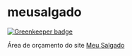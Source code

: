 # meusalgado

[![Greenkeeper badge](https://badges.greenkeeper.io/dleitee/meusalgado.svg)](https://greenkeeper.io/)

Área de orçamento do site [Meu Salgado](http://www.meusalgado.com.br)
